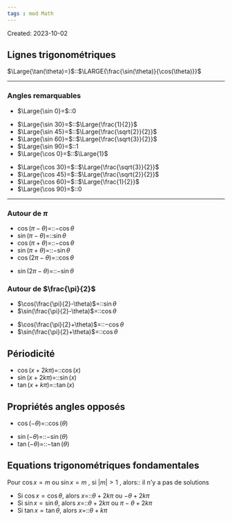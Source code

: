 ```yaml
---
tags : mod Math
---
```

Created: 2023-10-02

## Lignes trigonométriques

$\Large{\tan(\theta)=}$::$\LARGE{\frac{\sin(\theta)}{\cos(\theta)}}$
<!--SR:!2023-12-09,33,250-->

---
### Angles remarquables

- $\Large{\sin 0}=$::$0$
<!--SR:!2023-11-10,3,264-->
- $\Large{\sin 30}=$::$\Large{\frac{1}{2}}$
- $\Large{\sin 45}=$::$\Large{\frac{\sqrt{2}}{2}}$
- $\Large{\sin 60}=$::$\Large{\frac{\sqrt{3}}{2}}$
- $\Large{\sin 90}=$::$1$
- $\Large{\cos 0}=$::$\Large{1}$
<!--SR:!2023-11-10,3,264-->
- $\Large{\cos 30}=$::$\Large{\frac{\sqrt{3}}{2}}$
- $\Large{\cos 45}=$::$\Large{\frac{\sqrt{2}}{2}}$
- $\Large{\cos 60}=$::$\Large{\frac{1}{2}}$
- $\Large{\cos 90}=$::$0$
<!--SR:!2023-12-06,30,230-->

---
### Autour de $\pi$
- $\cos(\pi-\theta)$=::$-\cos\theta$
- $\sin(\pi-\theta)$=::$\sin\theta$
- $\cos(\pi+\theta)$=::$-\cos\theta$
- $\sin(\pi+\theta)$=::$-\sin\theta$
- $\cos(2\pi-\theta)$=::$\cos\theta$
<!--SR:!2023-11-08,1,224-->
- $\sin(2\pi-\theta)$=::$-\sin\theta$

### Autour de $\frac{\pi}{2}$
- $\cos(\frac{\pi}{2}-\theta)$=::$\sin\theta$
- $\sin(\frac{\pi}{2}-\theta)$=::$\cos\theta$
<!--SR:!2023-11-09,3,210-->
- $\cos(\frac{\pi}{2}+\theta)$=::$-\cos\theta$
- $\sin(\frac{\pi}{2}+\theta)$=::$\cos\theta$
<!--SR:!2023-11-09,3,210-->
## Périodicité
- $\cos(x+2k\pi)=$::$\cos(x)$
- $\sin(x+2k\pi)=$::$\sin(x)$
- $\tan(x+k\pi)=$::$\tan(x)$
## Propriétés angles opposés
- $\cos(-\theta)=$::$\cos(\theta)$
<!--SR:!2024-01-11,66,250-->
- $\sin(-\theta)=$::$-\sin(\theta)$
- $\tan(-\theta)=$::$-\tan(\theta)$
<!--SR:!2024-01-16,71,270-->
## Equations trigonométriques fondamentales
Pour $\cos x=m$ ou $\sin x=m$ , si $|m|>1$ , alors:: il n'y a pas de solutions

- Si $\cos x=\cos\theta$, alors $x=$::$\theta+2k\pi$ ou $-\theta+2k\pi$
- Si $\sin x=\sin\theta$, alors $x=$::$\theta+2k\pi$ ou $\pi-\theta+2k\pi$
- Si $\tan x=\tan\theta$, alors $x=$::$\theta+k\pi$
